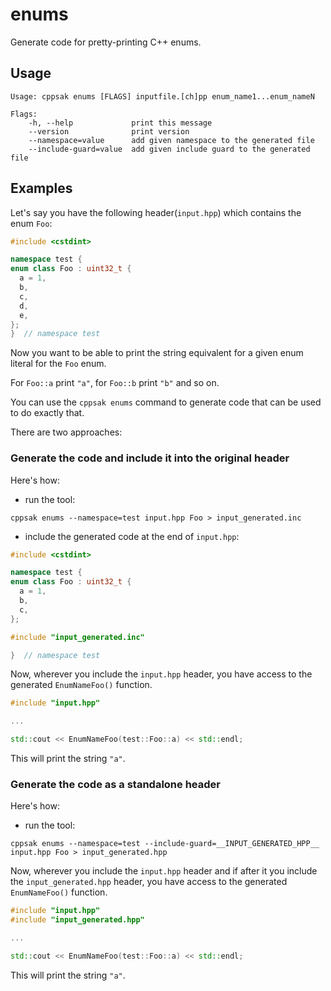 # enums

Generate code for pretty-printing C++ enums.

## Usage

``` shell
Usage: cppsak enums [FLAGS] inputfile.[ch]pp enum_name1...enum_nameN

Flags:
    -h, --help             print this message
    --version              print version
    --namespace=value      add given namespace to the generated file
    --include-guard=value  add given include guard to the generated file
```

## Examples

Let's say you have the following header(`input.hpp`) which contains the enum `Foo`:

``` cpp
#include <cstdint>

namespace test {
enum class Foo : uint32_t {
  a = 1,
  b,
  c,
  d,
  e,
};
}  // namespace test
```

Now you want to be able to print the string equivalent for a given enum literal
for the `Foo` enum.

For `Foo::a` print `"a"`, for `Foo::b` print `"b"` and so on.

You can use the `cppsak enums` command to generate code that can be used to do exactly that.

There are two approaches:

### Generate the code and include it into the original header

Here's how:

- run the tool:

``` shell
cppsak enums --namespace=test input.hpp Foo > input_generated.inc
```

- include the generated code at the end of `input.hpp`:

``` cpp
#include <cstdint>

namespace test {
enum class Foo : uint32_t {
  a = 1,
  b,
  c,
};

#include "input_generated.inc"

}  // namespace test

```

Now, wherever you include the `input.hpp` header, you have access to the generated `EnumNameFoo()` function.

``` cpp
#include "input.hpp"

...

std::cout << EnumNameFoo(test::Foo::a) << std::endl;
```

This will print the string `"a"`.

### Generate the code as a standalone header

Here's how:

- run the tool:

``` shell
cppsak enums --namespace=test --include-guard=__INPUT_GENERATED_HPP__ input.hpp Foo > input_generated.hpp
```

Now, wherever you include the `input.hpp` header and
if after it you include the `input_generated.hpp` header,
you have access to the generated `EnumNameFoo()` function.

``` cpp
#include "input.hpp"
#include "input_generated.hpp"

...

std::cout << EnumNameFoo(test::Foo::a) << std::endl;
```

This will print the string `"a"`.
